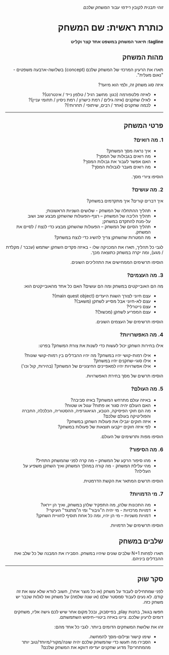 <div dir='rtl' lang='he'>

*זוהי תבנית לקובץ רידמי עבור המשחק שלכם*

# כותרת ראשית: שם המשחק

**tagline: תיאור המשחק במשפט אחד קצר וקליט**

## מהות המשחק

תארו את הרעיון המרכזי של המשחק שלכם
(concept) 
בשלושה-ארבעה משפטים - "נאום מעלית".

איזה סוג משחק זה, ולמי הוא מיועד?
* לאיזה פלטפורמה  (כגון: מחשב רגיל / טלפון נייד / אינטרנט)?
* לאילו שחקנים (איזה גילים / רמת כישרון / רמת ניסיון / תחומי עניין)?
* לכמה שחקנים (אחד / רבים, שיתופי / תחרותי)?

---


## פרטי המשחק


### 1. מה רואים?

* איך נראה מסך המשחק?
* מה רואים בגבולות של המסך?
* האם אפשר לעבור את גבולות המסך?
* מה רואים מעבר לגבולות המסך?

הוסיפו ציורי מסך. 


### 2. מה עושים?

איך דברים קורים? איך מתקדמים במשחק?

* תהליך ההתחלה של המשחק - שלושים השניות הראשונות;
*	תהליך הליבה של המשחק – רצף-הפעולות שהשחקן מבצע שוב ושוב על-מנת להתקדם במשחק;
*	תהליך הסיום של המשחק – הפעולות שהשחקן מבצע כדי לנצח / לסיים את המשחק.
* מה המטרות שהשחקן צריך להשיג כדי לנצח במשחק?

לגבי כל תהליך, תארו את המכניקה שלו - באיזה פקדים השחקן ישתמש (עכבר / מקלדת / מגע), ומה יקרה במשחק כתוצאה מכך.

הוסיפו תרשימים הממחישים את התהליכים השונים.


### 3. מה העצמים?

מה הם האובייקטים במשחק ומה הם עושים?  האם כל אחד מהאובייקטים הוא:
* עצם חיוני לצורך השגת היעדים (main quest object)?
* עצם לא-חיוני אבל מסייע לשחקן (משאב)?
* עצם נייטרלי?
* עצם המפריע לשחקן (מכשול)?

הוסיפו תרשימים של העצמים השונים.


### 4. מה האפשרויות?

אילו בחירות השחקן יכול לעשות כדי לשנות את צורת המשחק? בפרט:
* אילו רמות-קושי יהיו במשחק? מה יהיו ההבדלים בין רמות-קושי שונות?
* אילו סוגי-שחקנים יהיו במשחק?
* אילו אפשרויות יהיו למאפיינים החיצוניים של המשחק? (בהירות, קול וכו')

הוסיפו תרשים של מסך בחירת האפשרויות.


### 5. מה העולם?

* באיזה עולם מתרחש המשחק?  באיזו סביבה?
* האם העולם יהיה סגור או פתוח?  עגול או שטוח? 
* מה הם חוקי הפיסיקה, הטבע, הגיאוגרפיה, ההסטוריה, הכלכלה, החברה והפוליטיקה בעולם שלכם?
* איזה חוקים יגבילו את פעולות השחקן במשחק?
* לפי איזה חוקים ייקבעו תוצאות של פעולות במשחק?

הוסיפו מפות ותרשימים של העולם.


### 6.	מה הסיפור?
*	מהו סיפור הרקע של המשחק – מה קרה לפני שהמשחק התחיל?
*   מהי עלילת המשחק - מה קורה במהלך המשחק ואיך השחקן משפיע על העלילה?

הוסיפו תרשים המתאר את הקשת הדרמטית.


### 7.	מי הדמויות?

*   מה התכונות שלהן, מה התפקיד שלהן במשחק, ואיך הן ייראו?
*	דמויות מרכזיות -  מי יהיה ה"גיבור" ומי ה"מתנגד" העיקרי? 
*	דמויות משניות – מי הן יהיו, ומה כל אחת תוסיף לחוויית השחקן? 

הוסיפו תרשימים של הדמויות.

## שלבים במשחק

תארו לפחות 
N+1
שלבים שונים שיהיו במשחק. הסבירו את המבנה של כל שלב ואת ההבדלים ביניהם.

---


## סקר שוק

לפני שמתחילים לעבוד על משחק (או כל מוצר אחר), חשוב לוודא שלא עשו את זה קודם. לא נעים לעבוד סמסטר שלם (או שנה שלמה) על משחק ואז לגלות שכבר יש משחק כזה. 

חפשו בגוגל, בחנות play, בפייסבוק, ובכל מקום אחר שיש לכם גישה אליו, משחקים דומים לרעיון שלכם. ציינו באיזה ביטויי-חיפוש השתמשתם.

זהו את שלושת המשחקים הדומים ביותר. לגבי כל אחד מהם:

* שימו קישור וצילום-מסך להמחשה.
* הסבירו מה תעשו כדי שהמשחק שלכם יהיה שונה/מקורי/מיוחד/טוב יותר מהמתחרים?  מדוע שחקנים יעדיפו דווקא את המשחק שלכם?

</div>
